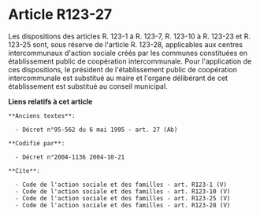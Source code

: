 # Article R123-27

Les dispositions des articles R. 123-1 à R. 123-7, R. 123-10 à R. 123-23 et R. 123-25 sont, sous réserve de l'article R.
123-28, applicables aux centres intercommunaux d'action sociale créés par les communes constituées en établissement public de
coopération intercommunale. Pour l'application de ces dispositions, le président de l'établissement public de coopération
intercommunale est substitué au maire et l'organe délibérant de cet établissement est substitué au conseil municipal.

**Liens relatifs à cet article**

	**Anciens textes**:

	  - Décret n°95-562 du 6 mai 1995 - art. 27 (Ab)

	**Codifié par**:

	  - Décret n°2004-1136 2004-10-21

	**Cite**:

	  - Code de l'action sociale et des familles - art. R123-1 (V)
	  - Code de l'action sociale et des familles - art. R123-10 (V)
	  - Code de l'action sociale et des familles - art. R123-25 (V)
	  - Code de l'action sociale et des familles - art. R123-28 (V)
